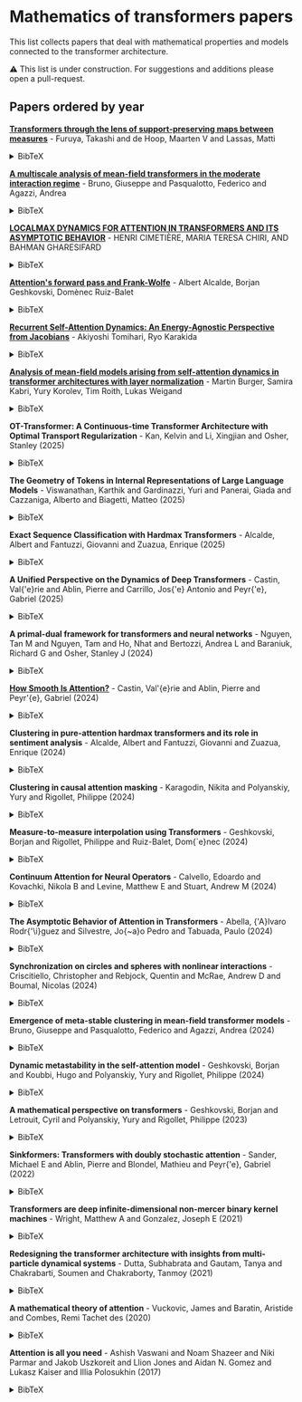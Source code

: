 # Mathematics of transformers papers

This list collects papers that deal with mathematical properties and models connected to the transformer architecture.

⚠️ This list is under construction. For suggestions and additions please open a pull-request.


## Papers ordered by year

**[Transformers through the lens of support-preserving maps between measures](https://arxiv.org/abs/2509.25611)** - Furuya, Takashi and de Hoop, Maarten V and Lassas, Matti
<details>
<summary>BibTeX</summary>

```bibtex
@article{furuya2025transformers,
  title={Transformers through the lens of support-preserving maps between measures},
  author={Furuya, Takashi and de Hoop, Maarten V and Lassas, Matti},
  journal={arXiv preprint arXiv:2509.25611},
  year={2025}
}
```
</details>

**[A multiscale analysis of mean-field transformers in the moderate interaction regime](https://arxiv.org/abs/2509.25040)** - Bruno, Giuseppe and Pasqualotto, Federico and Agazzi, Andrea
<details>
<summary>BibTeX</summary>

```bibtex
@article{bruno2025multiscale,
  title={A multiscale analysis of mean-field transformers in the moderate interaction regime},
  author={Bruno, Giuseppe and Pasqualotto, Federico and Agazzi, Andrea},
  journal={arXiv preprint arXiv:2509.25040},
  year={2025}
}
```
</details>

**[LOCALMAX DYNAMICS FOR ATTENTION IN TRANSFORMERS AND ITS ASYMPTOTIC BEHAVIOR](https://arxiv.org/pdf/2509.15958)** - HENRI CIMETIÈRE, MARIA TERESA CHIRI, AND BAHMAN GHARESIFARD

<details>
<summary>BibTeX</summary>

```bibtex
@article{cimetiere2025localmax,
  title={Localmax dynamics for attention in transformers and its asymptotic behavior},
  author={Cimeti{\`e}re, Henri and Chiri, Maria Teresa and Gharesifard, Bahman},
  journal={arXiv preprint arXiv:2509.15958},
  year={2025}
}
```
</details>

**[Attention's forward pass and Frank-Wolfe](https://arxiv.org/abs/2508.09628)** - Albert Alcalde, Borjan Geshkovski, Domènec Ruiz-Balet

<details>
<summary>BibTeX</summary>

```bibtex
@article{alcalde2025attention,
  title={Attention's forward pass and Frank-Wolfe},
  author={Alcalde, Albert and Geshkovski, Borjan and Ruiz-Balet, Dom{\`e}nec},
  journal={arXiv preprint arXiv:2508.09628},
  year={2025}
}
```
</details>

**[Recurrent Self-Attention Dynamics: An Energy-Agnostic Perspective from Jacobians](https://arxiv.org/abs/2505.19458)** - Akiyoshi Tomihari, Ryo Karakida

<details>
<summary>BibTeX</summary>

```bibtex
@misc{tomihari2025recurrentselfattentiondynamicsenergyagnostic,
      title={Recurrent Self-Attention Dynamics: An Energy-Agnostic Perspective from Jacobians}, 
      author={Akiyoshi Tomihari and Ryo Karakida},
      year={2025},
      eprint={2505.19458},
      archivePrefix={arXiv},
      primaryClass={cs.LG},
      url={https://arxiv.org/abs/2505.19458}, 
}
```
</details>

**[Analysis of mean-field models arising from self-attention dynamics in transformer architectures with layer normalization](https://arxiv.org/abs/2501.03096)** - Martin Burger, Samira Kabri, Yury Korolev, Tim Roith, Lukas Weigand

<details>
<summary>BibTeX</summary>

```bibtex
@article{burger2025analysis,
  title={Analysis of mean-field models arising from self-attention dynamics in transformer architectures with layer normalization},
  author={Burger, Martin and Kabri, Samira and Korolev, Yury and Roith, Tim and Weigand, Lukas},
  journal={Philosophical Transactions A},
  volume={383},
  number={2298},
  pages={20240233},
  year={2025},
  publisher={The Royal Society}
}
```
</details>

**OT-Transformer: A Continuous-time Transformer Architecture with Optimal Transport Regularization** - Kan, Kelvin and Li, Xingjian and Osher, Stanley (2025)
<details>
<summary>BibTeX</summary>

```bibtex
@article{kan2025ot,    year = {2025},
    journal = {arXiv preprint arXiv:2501.18793},
    author = {Kan, Kelvin and Li, Xingjian and Osher, Stanley},
    title = {OT-Transformer: A Continuous-time Transformer Architecture with Optimal Transport Regularization},}
```
</details>

**The Geometry of Tokens in Internal Representations of Large Language Models** - Viswanathan, Karthik and Gardinazzi, Yuri and Panerai, Giada and Cazzaniga, Alberto and Biagetti, Matteo (2025)
<details>
<summary>BibTeX</summary>

```bibtex
@article{viswanathan2025geometry,    year = {2025},
    journal = {arXiv preprint arXiv:2501.10573},
    author = {Viswanathan, Karthik and Gardinazzi, Yuri and Panerai, Giada and Cazzaniga, Alberto and Biagetti, Matteo},
    title = {The Geometry of Tokens in Internal Representations of Large Language Models},}
```
</details>

**Exact Sequence Classification with Hardmax Transformers** - Alcalde, Albert and Fantuzzi, Giovanni and Zuazua, Enrique (2025)
<details>
<summary>BibTeX</summary>

```bibtex
@article{alcalde2025exact,    year = {2025},
    journal = {arXiv preprint arXiv:2502.02270},
    author = {Alcalde, Albert and Fantuzzi, Giovanni and Zuazua, Enrique},
    title = {Exact Sequence Classification with Hardmax Transformers},}
```
</details>

**A Unified Perspective on the Dynamics of Deep Transformers** - Castin, Val{\'e}rie and Ablin, Pierre and Carrillo, Jos{\'e} Antonio and Peyr{\'e}, Gabriel (2025)
<details>
<summary>BibTeX</summary>

```bibtex
@article{castin2025unified,    year = {2025},
    journal = {arXiv preprint arXiv:2501.18322},
    author = {Castin, Val{\'e}rie and Ablin, Pierre and Carrillo, Jos{\'e} Antonio and Peyr{\'e}, Gabriel},
    title = {A Unified Perspective on the Dynamics of Deep Transformers},}
```
</details>

**A primal-dual framework for transformers and neural networks** - Nguyen, Tan M and Nguyen, Tam and Ho, Nhat and Bertozzi, Andrea L and Baraniuk, Richard G and Osher, Stanley J (2024)
<details>
<summary>BibTeX</summary>

```bibtex
@article{nguyen2024primal,    year = {2024},
    journal = {arXiv:2406.13781},
    author = {Nguyen, Tan M and Nguyen, Tam and Ho, Nhat and Bertozzi, Andrea L and Baraniuk, Richard G and Osher, Stanley J},
    title = {A primal-dual framework for transformers and neural networks},}
```
</details>

[**How Smooth Is Attention?**](https://proceedings.mlr.press/v235/castin24a.html) - Castin, Val\'{e}rie and Ablin, Pierre and Peyr\'{e}, Gabriel (2024)
<details>
<summary>BibTeX</summary>

```bibtex
@inproceedings{castin2024howsmooth,    url = {https://proceedings.mlr.press/v235/castin24a.html},
    pdf = {https://raw.githubusercontent.com/mlresearch/v235/main/assets/castin24a/castin24a.pdf},
    publisher = {PMLR},
    series = {Proceedings of Machine Learning Research},
    volume = {235},
    editor = {Salakhutdinov, Ruslan and Kolter, Zico and Heller, Katherine and Weller, Adrian and Oliver, Nuria and Scarlett, Jonathan and Berkenkamp, Felix},
    year = {2024},
    pages = {5817--5840},
    booktitle = {Proceedings of the 41st International Conference on Machine Learning},
    author = {Castin, Val\'{e}rie and Ablin, Pierre and Peyr\'{e}, Gabriel},
    title = {How Smooth Is Attention?},}
```
</details>

**Clustering in pure-attention hardmax transformers and its role in sentiment analysis** - Alcalde, Albert and Fantuzzi, Giovanni and Zuazua, Enrique (2024)
<details>
<summary>BibTeX</summary>

```bibtex
@article{alcalde2024clustering,    year = {2024},
    journal = {arXiv preprint arXiv:2407.01602},
    author = {Alcalde, Albert and Fantuzzi, Giovanni and Zuazua, Enrique},
    title = {Clustering in pure-attention hardmax transformers and its role in sentiment analysis},}
```
</details>

**Clustering in causal attention masking** - Karagodin, Nikita and Polyanskiy, Yury and Rigollet, Philippe (2024)
<details>
<summary>BibTeX</summary>

```bibtex
@article{karagodin2024clustering,    year = {2024},
    journal = {arXiv preprint arXiv:2411.04990},
    author = {Karagodin, Nikita and Polyanskiy, Yury and Rigollet, Philippe},
    title = {Clustering in causal attention masking},}
```
</details>

**Measure-to-measure interpolation using Transformers** - Geshkovski, Borjan and Rigollet, Philippe and Ruiz-Balet, Dom{\`e}nec (2024)
<details>
<summary>BibTeX</summary>

```bibtex
@article{geshkovski2024measure,    year = {2024},
    journal = {arXiv preprint arXiv:2411.04551},
    author = {Geshkovski, Borjan and Rigollet, Philippe and Ruiz-Balet, Dom{\`e}nec},
    title = {Measure-to-measure interpolation using Transformers},}
```
</details>

**Continuum Attention for Neural Operators** - Calvello, Edoardo and Kovachki, Nikola B and Levine, Matthew E and Stuart, Andrew M (2024)
<details>
<summary>BibTeX</summary>

```bibtex
@article{calvello2024continuum,    year = {2024},
    journal = {arXiv:2406.06486},
    author = {Calvello, Edoardo and Kovachki, Nikola B and Levine, Matthew E and Stuart, Andrew M},
    title = {Continuum Attention for Neural Operators},}
```
</details>

**The Asymptotic Behavior of Attention in Transformers** - Abella, {\'A}lvaro Rodr{\'\i}guez and Silvestre, Jo{\~a}o Pedro and Tabuada, Paulo (2024)
<details>
<summary>BibTeX</summary>

```bibtex
@article{abella2024asymptotic,    year = {2024},
    journal = {arXiv preprint arXiv:2412.02682},
    author = {Abella, {\'A}lvaro Rodr{\'\i}guez and Silvestre, Jo{\~a}o Pedro and Tabuada, Paulo},
    title = {The Asymptotic Behavior of Attention in Transformers},}
```
</details>

**Synchronization on circles and spheres with nonlinear interactions** - Criscitiello, Christopher and Rebjock, Quentin and McRae, Andrew D and Boumal, Nicolas (2024)
<details>
<summary>BibTeX</summary>

```bibtex
@article{criscitiello2024synchronization,    year = {2024},
    journal = {arXiv:2405.18273},
    author = {Criscitiello, Christopher and Rebjock, Quentin and McRae, Andrew D and Boumal, Nicolas},
    title = {Synchronization on circles and spheres with nonlinear interactions},}
```
</details>

**Emergence of meta-stable clustering in mean-field transformer models** - Bruno, Giuseppe and Pasqualotto, Federico and Agazzi, Andrea (2024)
<details>
<summary>BibTeX</summary>

```bibtex
@article{bruno2024emergence,    year = {2024},
    journal = {arXiv preprint arXiv:2410.23228},
    author = {Bruno, Giuseppe and Pasqualotto, Federico and Agazzi, Andrea},
    title = {Emergence of meta-stable clustering in mean-field transformer models},}
```
</details>

**Dynamic metastability in the self-attention model** - Geshkovski, Borjan and Koubbi, Hugo and Polyanskiy, Yury and Rigollet, Philippe (2024)
<details>
<summary>BibTeX</summary>

```bibtex
@article{geshkovski2024dynamic,    year = {2024},
    journal = {arXiv preprint arXiv:2410.06833},
    author = {Geshkovski, Borjan and Koubbi, Hugo and Polyanskiy, Yury and Rigollet, Philippe},
    title = {Dynamic metastability in the self-attention model},}
```
</details>

**A mathematical perspective on transformers** - Geshkovski, Borjan and Letrouit, Cyril and Polyanskiy, Yury and Rigollet, Philippe (2023)
<details>
<summary>BibTeX</summary>

```bibtex
@article{geshkovski2023mathematical,    year = {2023},
    journal = {arXiv:2312.10794},
    author = {Geshkovski, Borjan and Letrouit, Cyril and Polyanskiy, Yury and Rigollet, Philippe},
    title = {A mathematical perspective on transformers},}
```
</details>

**Sinkformers: Transformers with doubly stochastic attention** - Sander, Michael E and Ablin, Pierre and Blondel, Mathieu and Peyr{\'e}, Gabriel (2022)
<details>
<summary>BibTeX</summary>

```bibtex
@inproceedings{sander2022sinkformers,    year = {2022},
    pages = {3515--3530},
    booktitle = {International Conference on Artificial Intelligence and Statistics},
    author = {Sander, Michael E and Ablin, Pierre and Blondel, Mathieu and Peyr{\'e}, Gabriel},
    title = {Sinkformers: Transformers with doubly stochastic attention},}
```
</details>

**Transformers are deep infinite-dimensional non-mercer binary kernel machines** - Wright, Matthew A and Gonzalez, Joseph E (2021)
<details>
<summary>BibTeX</summary>

```bibtex
@article{wright2021transformers,    year = {2021},
    journal = {arXiv:2106.01506},
    author = {Wright, Matthew A and Gonzalez, Joseph E},
    title = {Transformers are deep infinite-dimensional non-mercer binary kernel machines},}
```
</details>

**Redesigning the transformer architecture with insights from multi-particle dynamical systems** - Dutta, Subhabrata and Gautam, Tanya and Chakrabarti, Soumen and Chakraborty, Tanmoy (2021)
<details>
<summary>BibTeX</summary>

```bibtex
@article{dutta2021redesigning,    year = {2021},
    pages = {5531--5544},
    volume = {34},
    journal = {Advances in Neural Information Processing Systems},
    author = {Dutta, Subhabrata and Gautam, Tanya and Chakrabarti, Soumen and Chakraborty, Tanmoy},
    title = {Redesigning the transformer architecture with insights from multi-particle dynamical systems},}
```
</details>

**A mathematical theory of attention** - Vuckovic, James and Baratin, Aristide and Combes, Remi Tachet des (2020)
<details>
<summary>BibTeX</summary>

```bibtex
@article{vuckovic2020mathematical,    year = {2020},
    journal = {arXiv:2007.02876},
    author = {Vuckovic, James and Baratin, Aristide and Combes, Remi Tachet des},
    title = {A mathematical theory of attention},}
```
</details>

**Attention is all you need** - Ashish Vaswani and Noam Shazeer and Niki Parmar and Jakob Uszkoreit and Llion Jones and Aidan N. Gomez and Lukasz Kaiser and Illia Polosukhin (2017)
<details>
<summary>BibTeX</summary>

```bibtex
@article{vaswani2017attention,    year = {2017},
    journal = {Advances in Neural Information Processing Systems},
    author = {Ashish Vaswani and Noam Shazeer and Niki Parmar and Jakob Uszkoreit and Llion Jones and Aidan N. Gomez and Lukasz Kaiser and Illia Polosukhin},
    title = {Attention is all you need},}
```
</details>
